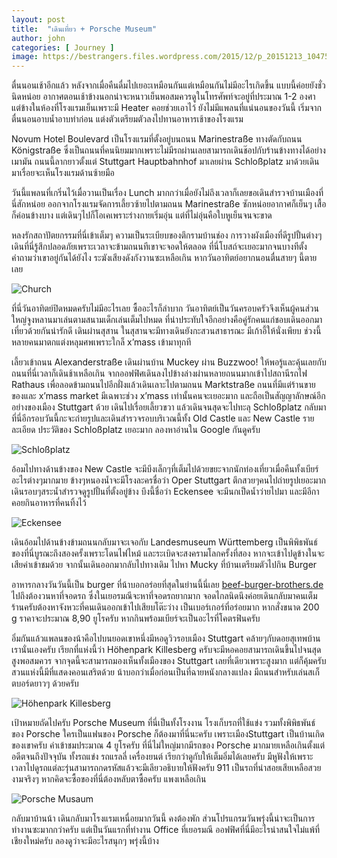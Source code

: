 ```yaml
---
layout: post
title:  "เดินเที่ยว + Porsche Museum"
author: john
categories: [ Journey ]
image: https://bestrangers.files.wordpress.com/2015/12/p_20151213_104750-copy.jpg
---
```


ตื่นนอนเช้าอีกแล้ว หลังจากเมื่อคืนดื่มไปเยอะเหมือนกันแต่เหมือนกันไม่มีอะไรเกิดขึ้น แบบนี้ค่อยยังชั่วนิดหน่อย อากาศตอนเช้าข้างนอกน่าจะหนาวเย็นพอสมควรดูในโทรศัพท์จะอยู่ที่ประมาณ 1-2 องศา แต่ข้างในห้องที่โรงแรมเย็นเพราะมี Heater คอยช่วยเอาไว้ ยังไม่มีแพลนที่แน่นอนของวันนี้ เริ่มจากตื่นนอนอาบน้ำอาบท่าก่อน แต่งตัวเตรียมตัวลงไปทานอาหารเช้าของโรงแรม


Novum Hotel Boulevard เป็นโรงแรมที่ตั้งอยู่บนถนน Marinestraße ทางตัดกับถนน Königstraße ซึ่งเป็นถนนที่คนนิยมมากเพราะไม่มีรถผ่านเลยสามารถเดินช๊อปกับร้านข้างทางได้อย่างเมามัน ถนนนี้ลากยาวตั้งแต่ Stuttgart Hauptbahnhof มาเลยผ่าน Schloßplatz มาด้วยเดินมาเรื่อยจะเห็นโรงแรมด้านซ้ายมือ

วันนี้แพลนที่เกริ่นไว้เมื่อวานเป็นเรื่อง Lunch มากกว่าเมื่อยังไม่ถึงเวลาก็เลยขอเดินสำรวจบ้านเมืองที่นี่สักหน่อย ออกจากโรงแรมจัดการเลี้ยวซ้ายไปตามถนน Marinestraße ซักหน่อยอากาศก็เย็นๆ เสื้อก็ค่อนข้างบาง แต่เดินๆไปก็โอเคเพราะร่างกายเริ่มอุ่น แต่ที่ไม่อุ่นคือใบหูเย็นจนจะขาด

หลงรักสถาปัตยกรรมที่นี่เข้าเต็มๆ ความเป็นระเบียบของตึกรามบ้านช่อง การวางผังเมืองที่ดีรูปปั้นต่างๆ เดินที่นี่รู้สึกปลอดภัยเพราะเวลาจะข้ามถนนทีเขาจะจอดให้ตลอด ที่นี่โบสถ์จะเยอะมากจนบางทีตั้งคำถามว่าเขาอยู่กันได้ยังไง ระฆังเสียงดังกังวานซะเหลือเกิน หากวันอาทิตย์อยากนอนตื่นสายๆ นี้ตายเลย

<img src="https://bestrangers.files.wordpress.com/2015/12/p_20151213_095855.jpg" alt="Church">

ที่นี่วันอาทิตย์ปิดหมดครับไม่มีอะไรเลย ซื้ออะไรก็ลำบาก วันอาทิตย์เป็นวันครอบครัวจึงเห็นผู้คนส่วนใหญ่จูงหลานมาเล่นตามสนามเด็กเล่นเต็มไปหมด ที่น่าประทับใจอีกอย่างคือคู่รักคนแก่ชอบเดินออกมาเที่ยวด้วยกันน่ารักดี เดินผ่านสุสาน ในสุสานจะมีทางเดินยังกะสวนสาธารณะ มีเก้าอี้ให้นั่งเพียบ ช่วงนี้หลายคนมาตกแต่งหลุมศพเพราะใกล็ x’mass เข้ามาทุกที

เลี้ยวเข้าถนน Alexanderstraße เดินผ่านบ้าน Muckey ผ่าน Buzzwoo! ให้พอรู้และคุ้นเลยกับถนนที่นี่เวลาก็เดินช้าเหลือเกิน จากออฟฟิศเดินลงไปข้างล่างผ่านหลายถนนมากเข้าไปสถานีรถไฟ Rathaus เพื่อลอดข้ามถนนไปอีกฝั่งแล้วเดินเลาะไปตามถนน Marktstraße ถนนที่มีแต่ร้านขายของและ x’mass market มีเฉพาะช่วง x’mass เท่านั้นคนจะเยอะมาก และถือเป็นสัญญาลักษณ์อีกอย่างของเมือง Stuttgart ด้วย เดินไปเรื่อยเลี้ยวขวา แล้วเดินจนสุดจะไปทะลุ Schloßplatz กลับมาที่นี่อีกรอบวันนี้กะจะถ่ายรูปและเดินสำรวจรอบบริเวณนี้ทั้ง Old Castle และ New Castle รายละเอียด ประวัติของ Schloßplatz เยอะมาก ลองหาอ่านใน Google กันดูครับ


<img src="https://bestrangers.files.wordpress.com/2015/12/p_20151213_105215.jpg" alt="Schloßplatz">


อ้อมไปทางด้านข้างของ New Castle จะมีบึงเล็กๆที่เต็มไปด้วยขยะจากนักท่องเที่ยวเมื่อคืนทั้งเบียร์อะไรต่างๆมากมาย ข้างๆหนองน้ำจะมีโรงละครชื่อว่า Oper Stuttgart ตึกสวยๆคนไปถ่ายรูปเยอะมาก เดินรอบๆสระน้ำสำรวจดูรูปปั้นที่ตั้งอยู่ข้าง บึงนี้ชื่อว่า Eckensee จะมีนกเป็ดน้ำว่ายไปมา และมีอีกาคอยกินอาหารที่คนทิ้งไว้


<img src="https://bestrangers.files.wordpress.com/2015/12/p_20151213_111047.jpg" alt="Eckensee">


เดินอ้อมไปด้านข้างข้ามถนนกลับมาจะเจอกับ Landesmuseum Württemberg เป็นพิพิธพันธ์ของที่นี่บูรณะถึงสองครั้งเพราะโดนไฟไหม้ และระเบิดจะสงครามโลกครั้งที่สอง หากจะเข้าไปดูข้างในจะเสียค่าเข้าชมด้วย จากนั้นเดินออกมากลับไปทางเดิม ไปหา Mucky ที่บ้านเตรียมตัวไปกิน Burger

อาหารกลางวันวันนี้เป็น burger ที่น้าบอกอร่อยที่สุดในย่านนี้นี่เลย [beef-burger-brothers.de](http://www.beef-burger-brothers.de/) ไปถึงต้องวนหาที่จอดรถ ซึ่งในเยอรมณีจะหาที่จอดรถยากมาก จอดไกลนิดนึงค่อยเดินกลับมาคนเต็มร้านครับต้องหาจังหวะที่คนเดินออกเข้าไปเสียบโต๊ะว่าง เป็นเบอร์เกอร์ที่อร่อยมาก หากสั่งขนาด 200 g ราคาจะประมาณ 8,90 ยูโรครับ หากกินพร้อมเบียร์จะเป็นอะไรที่โคตรฟินครับ

อิ่มกันแล้วแพลนของน้าคือไปบนยอดเขาหนึ่งมีหอดูวิวรอบเมือง Stuttgart คล้ายๆกับดอยสุเทพบ้านเรานั่นเองครับ เรียกที่แห่งนี้ว่า Höhenpark Killesberg ครับจะมีหอคอยสามารถเดินขึ้นไปจนสุดสูงพอสมควร จากจุดนี้จะสามารถมองเห็นทั้งเมืองของ Stuttgart เลยที่เดียวเพราะสูงมาก แต่ก็คุ้มครับสวนแห่งนี้มีที่แสดงคอนเสริตด้วย น้าบอกว่าเมื่อก่อนเป็นที่ฉายหนังกลางแปลง มีถนนสำหรับเล่นสเก็ตบอร์ดยาวๆ ด้วยครับ


<img src="https://bestrangers.files.wordpress.com/2015/12/12391420_10203828722757473_957150143763449416_n.jpg" alt="Höhenpark Killesberg">


เป้าหมายถัดไปครับ Porsche Museum ที่นี่เป็นทั้งโรงงาน โรงเก็บรถที่ใช้แข่ง รวมทั้งพิพิธพันธ์ของ Porsche ใครเป็นแฟนของ Porsche ก็ต้องมาที่นี่นะครับ เพราะเมือง ​Stuttgart เป็นบ้านเกิดของเขาครับ ค่าเข้าชมประมาณ 4 ยูโรครับ ที่นี่ไม่ใหญ่มากมีรถของ Porsche มากมายเหลือเกินตั้งแต่อดีตจนถึงปัจจุบัน ทั้งรถแข่ง รถแรลลี่ เครื่องยนต์ เรียกว่าดูกับให้เต็มอิ่มได้เลยครับ มีหูฟังให้เพราะเวลาไปดูรถแต่ละรุ่นสามารถกดรหัสแล้วจะมีเลียวอธิบายให้ฟังครับ 911 เป็นรถที่น่าสอยเสียเหลือสวยงามจริงๆ หากคิดจะซื้อของที่นี่ต้องหลับตาซื้อครับ แพงเหลือเกิน

<img src="https://bestrangers.files.wordpress.com/2015/12/23109174134_36ff344d96_k.jpg" alt="Porsche Musaum">

กลับมาบ้านน้า เดินกลับมาโรงแรมเหนื่อยมากวันนี้ คงต้องพัก ส่วนโปรแกรมวันพรุ่งนี้น่าจะเป็นการทำงานซะมากกว่าครับ แต่เป็นวันแรกที่ทำงาน Office ที่เยอรมณี ออฟฟิศที่นี่มีอะไรน่าสนใจไม่แพ้ที่เชียงใหม่ครับ ลองดูว่าจะมีอะไรสนุกๆ พรุ่งนี้บ้าง